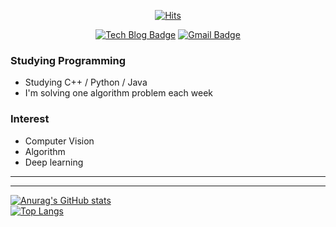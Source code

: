 <div align=center>
  
[![Hits](https://hits.seeyoufarm.com/api/count/incr/badge.svg?url=https%3A%2F%2Fgithub.com%2Flkt9899&count_bg=%2379C83D&title_bg=%23555555&icon=&icon_color=%23E7E7E7&title=hits&edge_flat=false)](https://hits.seeyoufarm.com)

</div>
<div align=center>

[![Tech Blog Badge](http://img.shields.io/badge/-Tech%20blog-black?style=flat-square&logo=github&link=https://lkt9899.github.io/)](https://lkt9899.github.io/) 
[![Gmail Badge](https://img.shields.io/badge/-Gmail-d14836?style=flat-square&logo=Gmail&logoColor=white&link=mailto:austkd89@gmail.com)](mailto:austkd89@gmail.com)

</div>

### Studying Programming
- Studying C++ / Python / Java
- I'm solving one algorithm problem each week

### Interest
- Computer Vision
- Algorithm
- Deep learning    
***   
***   
[![Anurag's GitHub stats](https://github-readme-stats.vercel.app/api?username=lkt9899&show_icons=true&theme=dracula)](https://github.com/anuraghazra/github-readme-stats)   
[![Top Langs](https://github-readme-stats.vercel.app/api/top-langs/?username=lkt9899&layout=compact)](https://github.com/anuraghazra/github-readme-stats)



<!--
**lkt9899/lkt9899** is a ✨ _special_ ✨ repository because its `README.md` (this file) appears on your GitHub profile.

Here are some ideas to get you started:

- 🔭 I’m currently working on ...
- 🌱 I’m currently learning ...
- 👯 I’m looking to collaborate on ...
- 🤔 I’m looking for help with ...
- 💬 Ask me about ...
- 📫 How to reach me: ...
- 😄 Pronouns: ...
- ⚡ Fun fact: ...
-->
